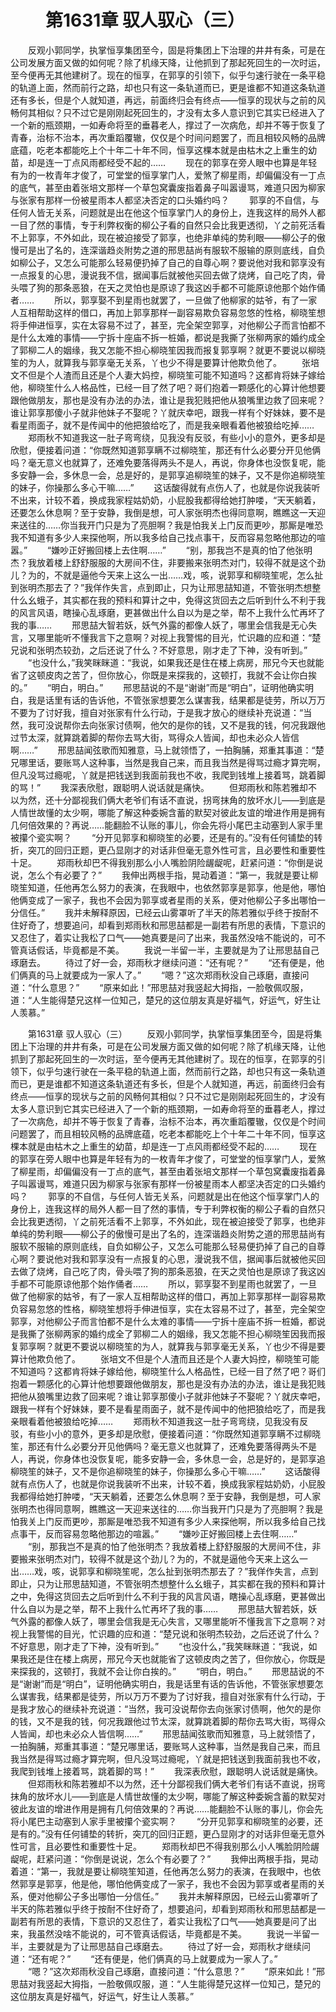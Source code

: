 # 　　第1631章 驭人驭心（三）
　　反观小郭同学，执掌恒享集团至今，固是将集团上下治理的井井有条，可是在公司发展方面又做的如何呢？除了机缘天降，让他抓到了那起死回生的一次时运，至今便再无其他建树了。现在的恒享，在郭享的引领下，似乎匀速行驶在一条平稳的轨道上面，然而前行之路，却也只有这一条轨道而已，更是谁都不知道这条轨道还有多长，但是个人就知道，再远，前面终归会有终点——恒享的现状与之前的风畅何其相似？只不过它是刚刚起死回生的，才没有太多人意识到它其实已经进入了一个新的瓶颈期，一如寿命将至的垂暮老人，撑过了一次病危，却并不等于恢复了青春，治标不治本，再次重蹈覆辙，仅仅是个时间问题罢了，而且相较风畅的品牌底蕴，吃老本都能吃上个十年二十年不同，恒享这棵本就是由枯木之上重生的幼苗，却是连一丁点风雨都经受不起的……
　　现在的郭享在旁人眼中也算是年轻有为的一枚青年才俊了，可堂堂的恒享掌门人，爱煞了柳星雨，却偏偏没有一丁点的底气，甚至由着张培文那样一个草包窝囊废指着鼻子叫嚣谩骂，难道只因为柳家与张家有那样一份被星雨本人都坚决否定的口头婚约吗？
　　郭享的不自信，与任何人皆无关系，问题就是出在他这个恒享掌门人的身份上，连我这样的局外人都一目了然的事情，专于利弊权衡的柳公子看的自然只会比我更透彻，丫之前死活看不上郭享，不外如此，现在被迫接受了郭享，也绝非单纯的势利眼——柳公子的傲慢可是出了名的，连深谐趋炎附势之道的邢思喆尚有服软不服输的原则底线，自负如柳公子，又怎么可能那么轻易便扔掉了自己的自尊心啊？要说他对我和郭享没有一点报复的心思，漫说我不信，据闻事后就被他买回去做了烧烤，自己吃了肉，骨头喂了狗的那条恶狼，在天之灵怕也是原谅了我这凶手都不可能原谅他那个始作俑者……
　　所以，郭享娶不到星雨也就罢了，一旦做了他柳家的姑爷，有了一家人互相帮助这样的借口，再加上郭享那样一副容易欺负容易忽悠的性格，柳晓笙想将手伸进恒享，实在太容易不过了，甚至，完全架空郭享，对他柳公子而言怕都不是什么太难的事情——宁拆十座庙不拆一桩婚，都说是我撕了张柳两家的婚约成全了郭柳二人的姻缘，我又怎能不担心柳晓笙因我而报复郭享啊？就更不要说以柳晓笙的为人，就算我与郭享毫无关系，丫也少不得是要算计他欺负他了。
　　张培文不但是个人渣而且还是个人妻大妈控，柳晓笙可能不知道吗？这都肯将妹子嫁给他，柳晓笙什么人格品性，已经一目了然了吧？哥们抱着一颗感化的心算计他想要跟他做朋友，那也是没有办法的办法，谁让是我犯贱把他从狼嘴里边救了回来呢？谁让郭享那傻小子就非他妹子不娶呢？丫就庆幸吧，跟我一样有个好妹妹，要不是看星雨面子，就不是传闻中的他把狼给吃了，而是我亲眼看着他被狼给吃掉……
　　郑雨秋不知道我这一肚子弯弯绕，见我没有反驳，有些小小的意外，更多却是欣慰，便接着问道：“你既然知道郭享瞒不过柳晓笙，那还有什么必要分开见他俩吗？毫无意义也就算了，还难免要落得两头不是人，再说，你身体也没恢复呢，能多安静一会，多休息一会，总是好的，是郭享追柳晓笙的妹子，又不是你追柳晓笙的妹子，你操那么多心干嘛……”
　　这话酸得就有点伤人了，也就是你说我装听不出来，计较不着，换成我家程姑奶奶，小屁股我都得给她打肿喽，“天天躺着，还要怎么休息啊？至于安静，我倒是想，可人家张明杰也得同意啊，瞧瞧这一天迎来送往的……你当我开门只是为了亮胆啊？我是怕我关上门反而更吵，那厮是唯恐我不知道有多少人来探他啊，所以我多给自己找点事干，反而容易忽略他那边的喧嚣。”
　　“嫌吵正好搬回楼上去住啊……”
　　“别，那我岂不是真的怕了他张明杰？我放着楼上舒舒服服的大房间不住，非要搬来张明杰对门，较得不就是这个劲儿？为的，不就是逼他今天来上这么一出……戏，咳，说郭享和柳晓笙呢，怎么扯到张明杰那去了？”我佯作失言，点到即止，只为让邢思喆知道，不管张明杰想整什么幺蛾子，其实都在我的预料和算计之中，免得这货回去之后听到什么不利于我的风言风语，瞎操心乱琢磨，更甚做出什么自以为是之举，帮不上我什么忙再坏了我的事……
　　邢思喆大智若妖，妖气外露的都像人妖了，哪里会信我是无心失言，又哪里能听不懂我言下之意啊？对视上我警惕的目光，忙识趣的应和道：“楚兄说和张明杰较劲，之后还说了什么？不好意思，刚才走了下神，没有听到。”
　　“也没什么，”我笑眯眯道：“我说，如果我还是住在楼上病房，邢兄今天也就能省了这顿皮肉之苦了，但你放心，你既是来探我的，这顿打，我就不会让你白挨的。”
　　“明白，明白。”
　　邢思喆说的不是“谢谢”而是“明白”，证明他确实明白，我是话里有话的告诉他，不管张家想要怎么谋害我，结果都是徒劳，所以万万不要为了讨好我，擅自对张家有什么行动，于是我才放心的继续补充说道：“当然，我可没说帮你去向张家讨债啊，他欠的是你的钱，又不是我的钱，何况我跟他过节太深，就算跳着脚的帮你去骂大街，骂得众人皆闻，却也未必众人皆信啊……”
　　邢思喆闻弦歌而知雅意，马上就领悟了，一拍胸脯，郑重其事道：“楚兄哪里话，要账骂人这种事，当然是我自己来，而且我当然是得骂过瘾才算完啊，但凡没骂过瘾呢，丫就是把钱送到我面前我也不收，我爬到钱堆上接着骂，跳着脚的骂！”
　　我深表欣慰，跟聪明人说话就是痛快。
　　但郑雨秋和陈若雅却不以为然，还十分鄙视我们俩大老爷们有话不直说，拐弯抹角的放坏水儿——到底是人情世故懂的太少啊，哪能了解这种委婉含蓄的默契对彼此友谊的增进作用是拥有几何倍效果的？再说……能翻脸不认账的事儿，你会先将小尾巴主动塞到人家手里被攥个瓷实啊？
　　“分开见郭享和柳晓笙的必要，还是有的。”没有任何铺垫的转折，突兀的回归正题，更凸显刚才的对话非但毫无意外性可言，且必要性和重要性十足。
　　郑雨秋却巴不得我别那么小人嘴脸阴险龌龊呢，赶紧问道：“你倒是说说，怎么个有必要了？”
　　我伸出两根手指，晃动着道：“第一，我就是要让柳晓笙知道，任他再怎么努力的表演，在我眼中，也依然郭享是郭享，他是他，哪怕他俩变成了一家子，我也不会因为郭享或者星雨的关系，便对他柳公子多出哪怕一分信任。”
　　我并未解释原因，已经云山雾罩听了半天的陈若雅似乎终于按耐不住好奇了，想要追问，却看到郑雨秋和邢思喆都是一副若有所思的表情，下意识的又忍住了，着实让我松了口气——她真要是问了出来，我虽然没啥不能说的，可不管真话假话，毕竟都是不美。
　　我说一半留一半，主要就是为了让邢思喆自己琢磨去。
　　待过了好一会，郑雨秋才继续问道：“还有呢？”
　　“还有便是，他们俩真的马上就要成为一家人了。”
　　“嗯？”这次郑雨秋没自己琢磨，直接问道：“什么意思？”
　　“原来如此！”邢思喆对我竖起大拇指，一脸敬佩叹服，道：“人生能得楚兄这样一位知己，楚兄的这位朋友真是好福气，好运气，好生让人羡慕。”

　　第1631章 驭人驭心（三）
　　反观小郭同学，执掌恒享集团至今，固是将集团上下治理的井井有条，可是在公司发展方面又做的如何呢？除了机缘天降，让他抓到了那起死回生的一次时运，至今便再无其他建树了。现在的恒享，在郭享的引领下，似乎匀速行驶在一条平稳的轨道上面，然而前行之路，却也只有这一条轨道而已，更是谁都不知道这条轨道还有多长，但是个人就知道，再远，前面终归会有终点——恒享的现状与之前的风畅何其相似？只不过它是刚刚起死回生的，才没有太多人意识到它其实已经进入了一个新的瓶颈期，一如寿命将至的垂暮老人，撑过了一次病危，却并不等于恢复了青春，治标不治本，再次重蹈覆辙，仅仅是个时间问题罢了，而且相较风畅的品牌底蕴，吃老本都能吃上个十年二十年不同，恒享这棵本就是由枯木之上重生的幼苗，却是连一丁点风雨都经受不起的……
　　现在的郭享在旁人眼中也算是年轻有为的一枚青年才俊了，可堂堂的恒享掌门人，爱煞了柳星雨，却偏偏没有一丁点的底气，甚至由着张培文那样一个草包窝囊废指着鼻子叫嚣谩骂，难道只因为柳家与张家有那样一份被星雨本人都坚决否定的口头婚约吗？
　　郭享的不自信，与任何人皆无关系，问题就是出在他这个恒享掌门人的身份上，连我这样的局外人都一目了然的事情，专于利弊权衡的柳公子看的自然只会比我更透彻，丫之前死活看不上郭享，不外如此，现在被迫接受了郭享，也绝非单纯的势利眼——柳公子的傲慢可是出了名的，连深谐趋炎附势之道的邢思喆尚有服软不服输的原则底线，自负如柳公子，又怎么可能那么轻易便扔掉了自己的自尊心啊？要说他对我和郭享没有一点报复的心思，漫说我不信，据闻事后就被他买回去做了烧烤，自己吃了肉，骨头喂了狗的那条恶狼，在天之灵怕也是原谅了我这凶手都不可能原谅他那个始作俑者……
　　所以，郭享娶不到星雨也就罢了，一旦做了他柳家的姑爷，有了一家人互相帮助这样的借口，再加上郭享那样一副容易欺负容易忽悠的性格，柳晓笙想将手伸进恒享，实在太容易不过了，甚至，完全架空郭享，对他柳公子而言怕都不是什么太难的事情——宁拆十座庙不拆一桩婚，都说是我撕了张柳两家的婚约成全了郭柳二人的姻缘，我又怎能不担心柳晓笙因我而报复郭享啊？就更不要说以柳晓笙的为人，就算我与郭享毫无关系，丫也少不得是要算计他欺负他了。
　　张培文不但是个人渣而且还是个人妻大妈控，柳晓笙可能不知道吗？这都肯将妹子嫁给他，柳晓笙什么人格品性，已经一目了然了吧？哥们抱着一颗感化的心算计他想要跟他做朋友，那也是没有办法的办法，谁让是我犯贱把他从狼嘴里边救了回来呢？谁让郭享那傻小子就非他妹子不娶呢？丫就庆幸吧，跟我一样有个好妹妹，要不是看星雨面子，就不是传闻中的他把狼给吃了，而是我亲眼看着他被狼给吃掉……
　　郑雨秋不知道我这一肚子弯弯绕，见我没有反驳，有些小小的意外，更多却是欣慰，便接着问道：“你既然知道郭享瞒不过柳晓笙，那还有什么必要分开见他俩吗？毫无意义也就算了，还难免要落得两头不是人，再说，你身体也没恢复呢，能多安静一会，多休息一会，总是好的，是郭享追柳晓笙的妹子，又不是你追柳晓笙的妹子，你操那么多心干嘛……”
　　这话酸得就有点伤人了，也就是你说我装听不出来，计较不着，换成我家程姑奶奶，小屁股我都得给她打肿喽，“天天躺着，还要怎么休息啊？至于安静，我倒是想，可人家张明杰也得同意啊，瞧瞧这一天迎来送往的……你当我开门只是为了亮胆啊？我是怕我关上门反而更吵，那厮是唯恐我不知道有多少人来探他啊，所以我多给自己找点事干，反而容易忽略他那边的喧嚣。”
　　“嫌吵正好搬回楼上去住啊……”
　　“别，那我岂不是真的怕了他张明杰？我放着楼上舒舒服服的大房间不住，非要搬来张明杰对门，较得不就是这个劲儿？为的，不就是逼他今天来上这么一出……戏，咳，说郭享和柳晓笙呢，怎么扯到张明杰那去了？”我佯作失言，点到即止，只为让邢思喆知道，不管张明杰想整什么幺蛾子，其实都在我的预料和算计之中，免得这货回去之后听到什么不利于我的风言风语，瞎操心乱琢磨，更甚做出什么自以为是之举，帮不上我什么忙再坏了我的事……
　　邢思喆大智若妖，妖气外露的都像人妖了，哪里会信我是无心失言，又哪里能听不懂我言下之意啊？对视上我警惕的目光，忙识趣的应和道：“楚兄说和张明杰较劲，之后还说了什么？不好意思，刚才走了下神，没有听到。”
　　“也没什么，”我笑眯眯道：“我说，如果我还是住在楼上病房，邢兄今天也就能省了这顿皮肉之苦了，但你放心，你既是来探我的，这顿打，我就不会让你白挨的。”
　　“明白，明白。”
　　邢思喆说的不是“谢谢”而是“明白”，证明他确实明白，我是话里有话的告诉他，不管张家想要怎么谋害我，结果都是徒劳，所以万万不要为了讨好我，擅自对张家有什么行动，于是我才放心的继续补充说道：“当然，我可没说帮你去向张家讨债啊，他欠的是你的钱，又不是我的钱，何况我跟他过节太深，就算跳着脚的帮你去骂大街，骂得众人皆闻，却也未必众人皆信啊……”
　　邢思喆闻弦歌而知雅意，马上就领悟了，一拍胸脯，郑重其事道：“楚兄哪里话，要账骂人这种事，当然是我自己来，而且我当然是得骂过瘾才算完啊，但凡没骂过瘾呢，丫就是把钱送到我面前我也不收，我爬到钱堆上接着骂，跳着脚的骂！”
　　我深表欣慰，跟聪明人说话就是痛快。
　　但郑雨秋和陈若雅却不以为然，还十分鄙视我们俩大老爷们有话不直说，拐弯抹角的放坏水儿——到底是人情世故懂的太少啊，哪能了解这种委婉含蓄的默契对彼此友谊的增进作用是拥有几何倍效果的？再说……能翻脸不认账的事儿，你会先将小尾巴主动塞到人家手里被攥个瓷实啊？
　　“分开见郭享和柳晓笙的必要，还是有的。”没有任何铺垫的转折，突兀的回归正题，更凸显刚才的对话非但毫无意外性可言，且必要性和重要性十足。
　　郑雨秋却巴不得我别那么小人嘴脸阴险龌龊呢，赶紧问道：“你倒是说说，怎么个有必要了？”
　　我伸出两根手指，晃动着道：“第一，我就是要让柳晓笙知道，任他再怎么努力的表演，在我眼中，也依然郭享是郭享，他是他，哪怕他俩变成了一家子，我也不会因为郭享或者星雨的关系，便对他柳公子多出哪怕一分信任。”
　　我并未解释原因，已经云山雾罩听了半天的陈若雅似乎终于按耐不住好奇了，想要追问，却看到郑雨秋和邢思喆都是一副若有所思的表情，下意识的又忍住了，着实让我松了口气——她真要是问了出来，我虽然没啥不能说的，可不管真话假话，毕竟都是不美。
　　我说一半留一半，主要就是为了让邢思喆自己琢磨去。
　　待过了好一会，郑雨秋才继续问道：“还有呢？”
　　“还有便是，他们俩真的马上就要成为一家人了。”
　　“嗯？”这次郑雨秋没自己琢磨，直接问道：“什么意思？”
　　“原来如此！”邢思喆对我竖起大拇指，一脸敬佩叹服，道：“人生能得楚兄这样一位知己，楚兄的这位朋友真是好福气，好运气，好生让人羡慕。”

